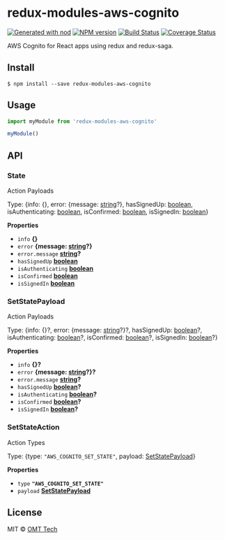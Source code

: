 # redux-modules-aws-cognito

[![Generated with nod](https://img.shields.io/badge/generator-nod-2196F3.svg?style=flat-square)](https://github.com/diegohaz/nod)
[![NPM version](https://img.shields.io/npm/v/redux-modules-aws-cognito.svg?style=flat-square)](https://npmjs.org/package/redux-modules-aws-cognito)
[![Build Status](https://img.shields.io/travis/omt-tech/redux-modules-aws-cognito/master.svg?style=flat-square)](https://travis-ci.org/omt-tech/redux-modules-aws-cognito) [![Coverage Status](https://img.shields.io/codecov/c/github/omt-tech/redux-modules-aws-cognito/master.svg?style=flat-square)](https://codecov.io/gh/omt-tech/redux-modules-aws-cognito/branch/master)

AWS Cognito for React apps using redux and redux-saga.

## Install

    $ npm install --save redux-modules-aws-cognito

## Usage

```js
import myModule from 'redux-modules-aws-cognito'

myModule()
```

## API

<!-- Generated by documentation.js. Update this documentation by updating the source code. -->

### State

Action Payloads

Type: {info: {}, error: {message: [string](https://developer.mozilla.org/en-US/docs/Web/JavaScript/Reference/Global_Objects/String)?}, hasSignedUp: [boolean](https://developer.mozilla.org/en-US/docs/Web/JavaScript/Reference/Global_Objects/Boolean), isAuthenticating: [boolean](https://developer.mozilla.org/en-US/docs/Web/JavaScript/Reference/Global_Objects/Boolean), isConfirmed: [boolean](https://developer.mozilla.org/en-US/docs/Web/JavaScript/Reference/Global_Objects/Boolean), isSignedIn: [boolean](https://developer.mozilla.org/en-US/docs/Web/JavaScript/Reference/Global_Objects/Boolean)}

**Properties**

-   `info` **{}** 
-   `error` **{message: [string](https://developer.mozilla.org/en-US/docs/Web/JavaScript/Reference/Global_Objects/String)?}** 
-   `error.message` **[string](https://developer.mozilla.org/en-US/docs/Web/JavaScript/Reference/Global_Objects/String)?** 
-   `hasSignedUp` **[boolean](https://developer.mozilla.org/en-US/docs/Web/JavaScript/Reference/Global_Objects/Boolean)** 
-   `isAuthenticating` **[boolean](https://developer.mozilla.org/en-US/docs/Web/JavaScript/Reference/Global_Objects/Boolean)** 
-   `isConfirmed` **[boolean](https://developer.mozilla.org/en-US/docs/Web/JavaScript/Reference/Global_Objects/Boolean)** 
-   `isSignedIn` **[boolean](https://developer.mozilla.org/en-US/docs/Web/JavaScript/Reference/Global_Objects/Boolean)** 

### SetStatePayload

Action Payloads

Type: {info: {}?, error: {message: [string](https://developer.mozilla.org/en-US/docs/Web/JavaScript/Reference/Global_Objects/String)?}?, hasSignedUp: [boolean](https://developer.mozilla.org/en-US/docs/Web/JavaScript/Reference/Global_Objects/Boolean)?, isAuthenticating: [boolean](https://developer.mozilla.org/en-US/docs/Web/JavaScript/Reference/Global_Objects/Boolean)?, isConfirmed: [boolean](https://developer.mozilla.org/en-US/docs/Web/JavaScript/Reference/Global_Objects/Boolean)?, isSignedIn: [boolean](https://developer.mozilla.org/en-US/docs/Web/JavaScript/Reference/Global_Objects/Boolean)?}

**Properties**

-   `info` **{}?** 
-   `error` **{message: [string](https://developer.mozilla.org/en-US/docs/Web/JavaScript/Reference/Global_Objects/String)?}?** 
-   `error.message` **[string](https://developer.mozilla.org/en-US/docs/Web/JavaScript/Reference/Global_Objects/String)?** 
-   `hasSignedUp` **[boolean](https://developer.mozilla.org/en-US/docs/Web/JavaScript/Reference/Global_Objects/Boolean)?** 
-   `isAuthenticating` **[boolean](https://developer.mozilla.org/en-US/docs/Web/JavaScript/Reference/Global_Objects/Boolean)?** 
-   `isConfirmed` **[boolean](https://developer.mozilla.org/en-US/docs/Web/JavaScript/Reference/Global_Objects/Boolean)?** 
-   `isSignedIn` **[boolean](https://developer.mozilla.org/en-US/docs/Web/JavaScript/Reference/Global_Objects/Boolean)?** 

### SetStateAction

Action Types

Type: {type: `"AWS_COGNITO_SET_STATE"`, payload: [SetStatePayload](#setstatepayload)}

**Properties**

-   `type` **`"AWS_COGNITO_SET_STATE"`** 
-   `payload` **[SetStatePayload](#setstatepayload)** 

## License

MIT © [OMT Tech](http://omt.tech/)
